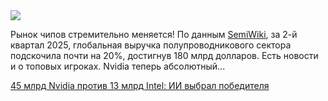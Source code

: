 <!--2025-08-18 14:29:54-->
<div class="yb">
  <div class="rss habr"><img src="https://habrastorage.org/getpro/habr/upload_files/ec7/682/fcc/ec7682fccd86294401ae7cb6664794aa.png" /><p>Рынок чипов стремительно меняется! По данным <a href="https://semiwiki.com/semiconductor-services/360164-semiconductors-still-strong/" rel="noopener noreferrer nofollow">SemiWiki</a>, за 2-й квартал 2025, глобальная выручка полупроводникового сектора подскочила почти на 20%, достигнув 180 млрд долларов. Есть новости и о топовых игроках. Nvidia теперь абсолютный... <p class="titl"><a href="https://habr.com/ru/companies/cloud4y/news/938306/?utm_source=habrahabr&utm_medium=rss&utm_campaign=938306">45 млрд Nvidia против 13 млрд Intel: ИИ выбрал победителя</a></p></div>
</div>

